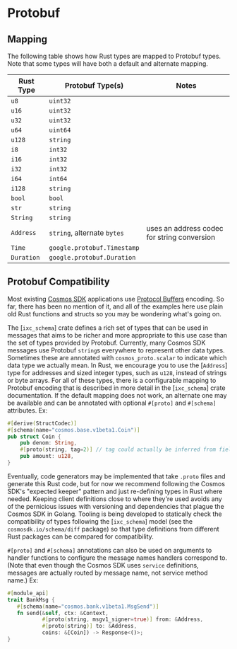 # Protobuf

## Mapping

The following table shows how Rust types are mapped to Protobuf types. Note that some
types will have both a default and alternate mapping.

| Rust Type | Protobuf Type(s)            | Notes                                       |
|-----------|-----------------------------|---------------------------------------------|
| `u8`      | `uint32`                    |                                             |
| `u16`     | `uint32`                    |                                             |
| `u32`     | `uint32`                    |                                             |
| `u64`     | `uint64`                    |                                             |
| `u128`    | `string`                    |                                             |
| `i8`      | `int32`                     |                                             |
| `i16`     | `int32`                     |                                             |
| `i32`     | `int32`                     |                                             |
| `i64`     | `int64`                     |                                             |
| `i128`    | `string`                    |                                             |
| `bool`    | `bool`                      |                                             |
| `str`     | `string`                    |                                             |
| `String`  | `string`                    |                                             |
| `Address` | `string`, alternate `bytes` | uses an address codec for string conversion |
| `Time`    | `google.protobuf.Timestamp` |                                             |
| `Duration`| `google.protobuf.Duration`  |                                             |

## Protobuf Compatibility

Most existing [Cosmos SDK](https://github.com/cosmos/cosmos-sdk) applications use [Protocol Buffers](https://protobuf.dev) encoding.
So far, there has been no mention of it, and all of the examples here use plain old Rust
functions and structs so you may be wondering what's going on.

The [`ixc_schema`] crate defines a rich set of types that can be used in messages that aims to be
richer and more appropriate to this use case than the set of types provided by Protobuf.
Currently, many Cosmos SDK messages use Protobuf `string`s everywhere to represent other data
types.
Sometimes these are annotated with `cosmos_proto.scalar` to indicate which data type we actually mean.
In Rust, we encourage you to use the [`Address`] type for addresses and sized integer types, such as
`u128`, instead of strings or byte arrays.
For all of these types, there is a configurable mapping to Protobuf encoding that is described in more detail
in the [`ixc_schema`] crate documentation.
If the default mapping does not work, an alternate one may be available and can be annotated with optional
`#[proto]` and `#[schema]` attributes.
Ex:

```rust
#[derive(StructCodec)]
#[schema(name="cosmos.base.v1beta1.Coin")]
pub struct Coin {
    pub denom: String,
    #[proto(string, tag=2)] // tag could actually be inferred from field order, but shown for demonstration
    pub amount: u128,
}
```

Eventually, code generators may be implemented that take `.proto` files and generate this Rust code,
but for now we recommend following the Cosmos SDK's "expected keeper" pattern and just re-defining
types in Rust where needed.
Keeping client definitions close to where they're used avoids any of the pernicious issues
with versioning and dependencies that plague the Cosmos SDK in Golang.
Tooling is being developed to statically check the compatibility of types following the [`ixc_schema`] model
(see the `cosmosdk.io/schema/diff` package) so that type definitions from different Rust packages can be
compared for compatibility.

`#[proto]` and `#[schema]` annotations can also be used on arguments to handler functions
to configure the message names handlers correspond to.
(Note that even though the Cosmos SDK uses `service` definitions,
messages are actually routed by message name, not service method name.)
Ex:

```rust
#[module_api]
trait BankMsg {
   #[schema(name="cosmos.bank.v1beta1.MsgSend")]
   fn send(&self, ctx: &Context, 
           #[proto(string, msgv1_signer=true)] from: &Address,
           #[proto(string)] to: &Address,
           coins: &[Coin]) -> Response<()>;
}
```
